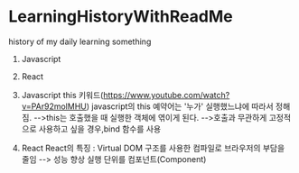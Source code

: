 # LearningHistoryWithReadMe
history of my daily learning something
1. Javascript
2. React

1. Javascript
this 키워드(https://www.youtube.com/watch?v=PAr92molMHU)
javascript의 this 예약어는 '누가' 실행했느냐에 따라서 정해짐.
-->this는 호출했을 때 실행한 객체에 엮이게 된다.
-->호출과 무관하게 고정적으로 사용하고 싶을 경우,bind 함수를 사용

2. React
React의 특징 : Virtual DOM 구조를 사용한 컴파일로 브라우저의 부담을 줄임
--> 성능 향상
실행 단위를 컴포넌트(Component)
